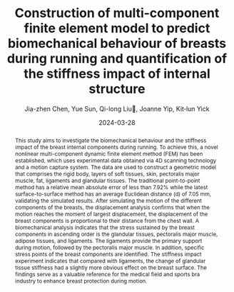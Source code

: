 ---
title: "Construction of multi-component finite element model to predict biomechanical behaviour of breasts during running and quantification of the stiffness impact of internal structure"
author: "Jia-zhen Chen, Yue Sun, Qi-long Liu👋, Joanne Yip, Kit‐lun Yick"
venue: "Biomechanics and Modeling in Mechanobiology"
date: "2024-03-28"
doi: "http://dx.doi.org/10.1007/s10237-024-01862-2"
abstract: "This study aims to investigate the biomechanical behaviour and the stiffness impact of the breast internal components during running. To achieve this, a novel nonlinear multi-component dynamic finite element method (FEM) has been established, which uses experimental data obtained via 4D scanning technology and a motion capture system. The data are used to construct a geometric model that comprises the rigid body, layers of soft tissues, skin, pectoralis major muscle, fat, ligaments and glandular tissues. The traditional point-to-point method has a relative mean absolute error of less than 7.92% while the latest surface-to-surface method has an average Euclidean distance (d) of 7.05 mm, validating the simulated results. After simulating the motion of the different components of the breasts, the displacement analysis confirms that when the motion reaches the moment of largest displacement, the displacement of the breast components is proportional to their distance from the chest wall. A biomechanical analysis indicates that the stress sustained by the breast components in ascending order is the glandular tissues, pectoralis major muscle, adipose tissues, and ligaments. The ligaments provide the primary support during motion, followed by the pectoralis major muscle. In addition, specific stress points of the breast components are identified. The stiffness impact experiment indicates that compared with ligaments, the change of glandular tissue stiffness had a slightly more obvious effect on the breast surface. The findings serve as a valuable reference for the medical field and sports bra industry to enhance breast protection during motion."
---